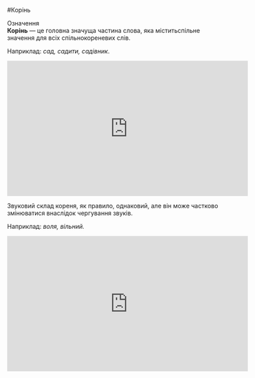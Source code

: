#Корінь


<div class="space">
<div class="eoz-wrap">
<span class="eoz">Означення</span>
<div class="eoz-text">
<b>Корінь</b> — це головна значуща частина слова, яка мiститьспiльне значення для всiх спiльнокореневих слiв.
</div>
</div>
</div>


Наприклад: <i>сад, садити, садiвник</i>.

<div class="fluidMedia">
<iframe align="center" width="560" height="315" src="https://www.youtube.com/embed/o1cICj5CV5I" frameborder="0" allowfullscreen></iframe>
</div>
<div class="popup">
</div>


Звуковий склад кореня, як правило, однаковий, але вiн може частково змiнюватися внаслiдок чергування звукiв.


Наприклад: <i>воля, вiльний.</i>


<div class="fluidMedia">
<iframe align="center" width="560" height="315" src="https://www.youtube.com/embed/gdksUCPSsK4" frameborder="0" allowfullscreen></iframe>
</div>
<div class="popup">
</div>


